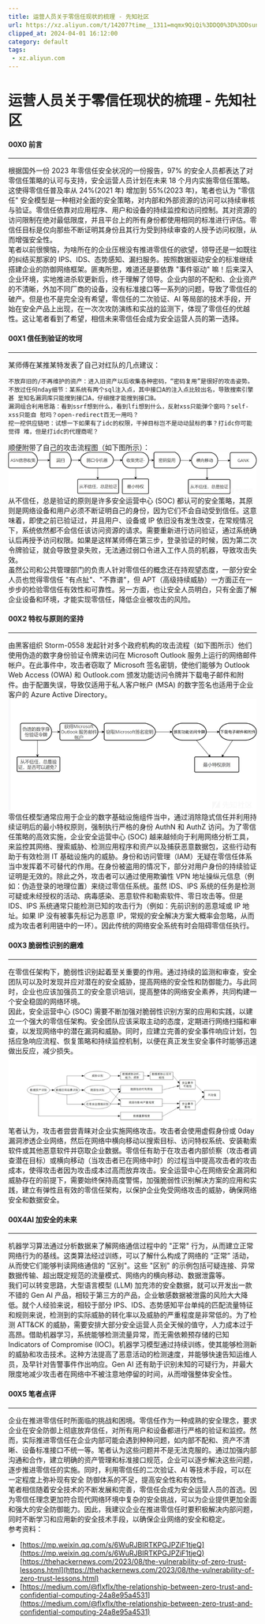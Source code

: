 ```yaml
---
title: 运营人员关于零信任现状的梳理 - 先知社区
url: https://xz.aliyun.com/t/14207?time__1311=mqmx9QiQi%3DDQ0%3D%3DDsundpKdDtqu%2F7iD
clipped_at: 2024-04-01 16:12:00
category: default
tags: 
 - xz.aliyun.com
---
```



# 运营人员关于零信任现状的梳理 - 先知社区

#### 00X0 前言

- - -

根据国外一份 2023 年零信任安全状况的一份报告，97% 的安全人员都表达了对零信任策略的认可与支持，安全运营人员计划在未来 18 个月内实施零信任策略。这使得零信任普及率从 24%(2021 年) 增加到 55%(2023 年)，笔者也认为 "零信任" 安全模型是一种相对全面的安全策略，对内部和外部资源的访问可以持续审核与验证。零信任依靠对应用程序、用户和设备的持续监控和访问控制。其对资源的访问限制在绝对最低限度，并且平台上的所有身份都使用相同的标准进行评估。零信任目标是仅向那些不断证明其身份且其行为受到持续审查的人授予访问权限，从而增强安全性。  
笔者以前很懊恼，为啥所在的企业压根没有推进零信任的欲望，领导还是一如既往的纠结买那家的 IPS、IDS、态势感知、漏扫服务。按照数据驱动安全的标准继续搭建企业的防御网络框架。匪夷所思，难道还是要依靠 "事件驱动" 嘛！后来深入企业环境，实地推进杀软更新后，终于理解了领导。企业内部的不配和、企业资产的不清晰，外加不同厂商的设备，没有标准接口等一系列的问题，导致了零信任的破产。但是也不是完全没有希望，零信任的二次验证、AI 等局部的技术手段，开始在安全产品上出现，在一次次攻防演练和实战的监测下，体现了零信任的优越性。这让笔者看到了希望，相信未来零信任会成为安全运营人员的第一选择。

#### 00X1 信任到验证的坎坷

- - -

某师傅在某推某特发表了自己对红队的几点建议：

```plain
不放弃旧的/不再维护的资产：进入旧资产以后收集各种密码，“密码复用”是很好的攻击姿势。
不放过任何nday细节：某系统有两个sql注入点，其中接口A的注入点比较出名，导致搜索引擎甚 至知名漏洞库只能搜到接口A，仔细搜才能搜到接口B。
漏洞组合利用思路：看到ssrf想到什么，看到lfi想到什么，反射xss只能弹个窗吗？self-xss只能自 慰吗？open-redirect百无一用吗？
挖一挖供应链吧：试想一下如果有了idc的权限，干掉目标岂不是动动鼠标的事？打idc你可能觉得 难，但是打idc的代理商呢？
```

顺便附带了自己的攻击流程图（如下图所示）：  
[![](assets/1711959120-fc00ae0b19ce1ccb420e8729b8b21f0f.png)](https://xzfile.aliyuncs.com/media/upload/picture/20240330221340-b51157d6-ee9f-1.png)  
从不信任，总是验证的原则是许多安全运营中心 (SOC) 都认可的安全策略，其原则是网络设备和用户必须不断证明自己的身份，因为它们不会自动受到信任。这意味着，即使之前已验证过，并且用户、设备或 IP 依旧没有发生改变，在常规情况下，系统依然都不会信任该访问资源的请求。需要重新进行访问验证，通过系统确认后再授予访问权限。如果是这样某师傅在第三步，登录验证的时候，因为第二次令牌验证，就会导致登录失败，无法通过弱口令进入工作人员的机器，导致攻击失效。  
虽然公司和公共管理部门的负责人针对零信任的概念还在持观望态度，一部分安全人员也觉得零信任 "有点扯"、"不靠谱"，但 APT（高级持续威胁）一方面正在一步步的检验零信任有效性和可靠性。另一方面，也让安全人员明白，只有全面了解企业设备和环境，才能实现零信任，降低企业被攻击的风险。

#### 00X2 特权与原则的坚持

- - -

由黑客组织 Storm-0558 发起针对多个政府机构的攻击流程（如下图所示）他们使用伪造的数字身份验证令牌来访问在 Microsoft Outlook 服务上运行的网络邮件帐户。在此事件中，攻击者窃取了 Microsoft 签名密钥，使他们能够为 Outlook Web Access (OWA) 和 Outlook.com 颁发功能访问令牌并下载电子邮件和附件。由于配置失误，导致仅适用于私人客户帐户 (MSA) 的数字签名也适用于企业客户的 Azure Active Directory。  
[![](assets/1711959120-3f22b4a3a4bc5257f28554a28aecfa6f.png)](https://xzfile.aliyuncs.com/media/upload/picture/20240330221434-d59b60be-ee9f-1.png)  
零信任模型通常应用于企业的数字基础设施组件当中，通过消除隐式信任并利用持续证明后的最小特权原则，强制执行严格的身份 AuthN 和 AuthZ 访问。为了零信任策略的高效实施，企业安全运营中心 (SOC) 越来越倾向于利用网络分析工具，来监控其网络、搜索威胁、检测应用程序和资产以及捕获恶意数据包，这些行动有助于有效检测 IT 基础设施内的威胁。身份和访问管理（IAM）无疑在零信任体系当中发挥着不可替代的作用。在身份被盗用的情况下，部分对用户身份的持续验证证明是无效的。除此之外，攻击者可以通过使用欺骗性 VPN 地址操纵元信息（例如：伪造登录的地理位置）来绕过零信任系统。虽然 IDS、IPS 系统的任务是检测可疑或未经授权的活动、病毒感染、恶意软件和勒索软件、零日攻击等。但是 IDS、IPS 系统通常只能检测已知的攻击行为（例如：先前识别的恶意域或 IP 地址。如果 IP 没有被事先标记为恶意 IP，常规的安全解决方案大概率会忽略，从而成为攻击者利用链中的一环）。因此传统的网络安全系统有时会阻碍零信任执行。

#### 00X3 脆弱性识别的磨难

- - -

在零信任架构下，脆弱性识别起着至关重要的作用。通过持续的监测和审查，安全团队可以及时发现并应对潜在的安全威胁，提高网络的安全性和防御能力。与此同时，企业也应该加强员工的安全意识培训，提高整体的网络安全素养，共同构建一个安全稳固的网络环境。  
因此，安全运营中心 (SOC) 需要不断加强对脆弱性识别方案的应用和实践，以建立一个强大的零信任架构。安全团队应该采取主动的态度，定期进行网络扫描和审查，以发现网络中的潜在漏洞和威胁。同时，应建立完善的安全事件响应计划，包括应急响应流程、恢复策略和持续监控机制，以便在真正发生安全事件时能够迅速做出反应，减少损失。  
[![](assets/1711959120-7d7b3fdef05eb7f6ce0cb4e52ce3843c.png)](https://xzfile.aliyuncs.com/media/upload/picture/20240330221459-e4ba66f8-ee9f-1.png)  
笔者认为，攻击者尝尝青睐对企业实施网络攻击。攻击者会使用虚假身份或 0day 漏洞渗透企业网络，然后在网络中横向移动以搜索目标、访问特权系统、安装勒索软件或其他恶意软件并窃取企业数据。零信任有助于在攻击者内部侦察（攻击者调查潜在目标）或横向移动（当攻击者已在网络中时）的过程当中提高攻击者的攻击成本，使得攻击者因为攻击成本过高而放弃攻击。安全运营中心在网络安全漏洞和威胁存在的前提下，需要始终保持高度警惕，加强脆弱性识别解决方案的应用和实践，建立有弹性且有效的零信任架构，以保护企业免受网络攻击的威胁，确保网络安全和数据安全。

#### 00X4AI 加安全的未来

- - -

机器学习算法通过分析数据来了解网络通信过程中的 "正常" 行为，从而建立正常网络行为的基线。这类算法经过训练，可以了解什么构成了网络的 “正常” 活动，从而使它们能够判读网络通信的 "区别"。这些 "区别" 的示例包括可疑连接、异常数据传输、超出既定规范的流量模式、网络内的横向移动、数据泄露等。  
我们可以转变思路，大型语言模型 (LLM) 加充沛的安全数据，就可以开发出一款不错的 Gen AI 产品，相较于第三方的产品，企业敏感数据被泄露的风险大大降低。就个人经验来说，相较于部分 IPS、IDS、态势感知平台单纯的匹配流量特征和规则来说，检测到的实际威胁的转化率以及威胁的严重程度是非常低的。为了检测 ATT&CK 的威胁，需要安排大部分安全运营人员全天候的值守，人力成本过于高昂。借助机器学习，系统能够检测流量异常，而无需依赖预存储的已知 Indicators of Compromise (IOC)。机器学习模型通过持续训练，使其能够检测新的威胁和攻击技术。这种方法提高了恶意活动的检测速度，并能够快速告知运维人员，及早针对告警事件作出响应。Gen AI 还有助于识别未知的可疑行为，并最大限度地减少攻击者在网络中不被注意地停留的时间，从而增强整体安全性。

#### 00X5 笔者点评

- - -

企业在推进零信任时所面临的挑战和困境。零信任作为一种成熟的安全理念，要求企业在安全防御上彻底放弃信任，对所有用户和设备都进行严格的验证和监控。然而，实际推进零信任在企业内部可能会遇到种种问题，如内部不配和、资产不清晰、设备标准接口不统一等。笔者认为这些问题并不是无法克服的。通过加强内部沟通和合作，建立明确的资产管理和标准接口规范，企业可以逐步解决这些问题，逐步推进零信任的实施。同时，利用零信任的二次验证、AI 等技术手段，可以在一定程度上弥补现有安全 防御体系的不足，提高安全性和有效性。  
笔者相信随着安全技术的不断发展和完善，零信任会成为安全运营人员的首选。因为零信任理念更加符合现代网络环境中复杂的安全挑战，可以为企业提供更加全面和强大的安全防御能力。因此，我建议企业在推进零信任时要积极解决内部问题，同时不断学习和应用新的安全技术手段，以确保企业网络的安全和稳定。  
参考资料：

-   [https://mp.weixin.qq.com/s/6WuRJBIRTKPGJPZiF1tjeQ](https://mp.weixin.qq.com/s/6WuRJBIRTKPGJPZiF1tjeQ) [https://thehackernews.com/2023/08/the-vulnerability-of-zero-trust-lessons.html](https://thehackernews.com/2023/08/the-vulnerability-of-zero-trust-lessons.html)
-   [https://medium.com/@flxflx/the-relationship-between-zero-trust-and-confidential-computing-24a8e95a4531](https://medium.com/@flxflx/the-relationship-between-zero-trust-and-confidential-computing-24a8e95a4531)
